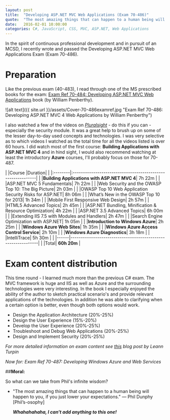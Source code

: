 ```yaml
---
layout: post
title:  "Developing ASP.NET MVC Web Applications (Exam 70-486)"
quote:  "The most amazing things that can happen to a human being will happen to you, if you just lower your expectations. — Phil Dunphy [Phil’s-osophy]"
date:   2016-02-01 10:00:00
categories: C#, JavaScript, CSS, MVC, ASP.NET, Web Applications 
---
```

In the spirit of continuous professional development and in pursuit of an MCSD, I recently wrote and passed the Developing ASP.NET MVC Web Applications Exam (Exam 70-486).

# Preparation
Like the previous exam (40-483), I read through one of the MS prescribed books for the exam: [Exam Ref 70-484: Developing ASP.NET MVC Web Applications](https://www.microsoftpressstore.com/store/exam-ref-70-486-developing-asp.net-mvc-4-web-applications-9780735677227) book (by William Penberthy).

![alt text]({{ site.url }}/assets/Cover-70-486examref.jpg "Exam Ref 70-486: Developing ASP.NET MVC 4 Web Applications by William Penberthy")

I also watched a few of the videos on [_Pluralsight_](http://blog.pluralsight.com/asp-net-mvc-microsoft-exam-70-486) - do this if you can - especially the security module. It was a great help to brush up on some of the lesser day-to-day used concepts and technologies. I was very selective as to which videos I watched as the total time for all the videos listed is over 60 hours. I did watch most of the first course: **Building Applications with ASP.NET MVC 4** and in hind sight, I would also recommend watching at least the introductory **Azure** courses, I'll probably focus on those for 70-487.

|  |Course |Duration|
|  |:--------|:------------------------------------------------------------|
|  |**Building Applications with ASP.NET MVC 4**| 7h 22m |
|  |ASP.NET MVC 5 Fundamentals| 7h 22m |
|  |Web Security and the OWASP Top 10: The Big Picture| 2h 03m |
|  |OWASP Top 10 Web Application Security Risks for ASP.NET| 8h 06m |
|  |What’s New in the OWASP Top 10 for 2013| 1h 34m |
|  |Mobile First Responsive Web Design| 2h 57m |
|  |HTML5 Advanced Topics| 2h 45m |
|  |ASP.NET Bundling, Minification & Resource Optimization| 4h 22m |
|  |ASP.NET 3.5 Advanced Topics| 6h 00m |
|  |Extending IIS 7.5 with Modules and Handlers| 2h 47m |
|  |Search Engine Optimization with ASP.NET| 1h 05m |
|  |**Introduction to Windows Azure**| 2h 25m |
|  |**Windows Azure Web Sites**| 1h 35m |
|  |**Windows Azure Access Control Service**| 2h 10m |
|  |**Windows Azure Diagnostics**| 3h 18m |
|  |IntelliTrace| 5h 30m |
|  |------|--------------------------------------------------------------|
|  |Total| **60h 20m** |
 

# Exam content distribution 

This time round - I learned much more than the previous C# exam. The MVC framework is huge and IIS as well as Azure and the surrounding technologies were very interesting. In the book I especially enjoyed the ability of the author to sketch practical scenario's and provide relevant applications of the technologies. In addition he was able to clarifying when a certain option is better, even though both options would work.

* Design the Application Architecture (20%-25%)
* Design the User Experience (15%-20%)
* Develop the User Experience (20%-25%)
* Troubleshoot and Debug Web Applications (20%-25%)
* Design and Implement Security (20%-25%)

_For more detailed information on exam content see [this](https://borntolearn.mslearn.net/certification/developer/w/wiki/536.486-developing-asp-net-4-5-mvc-web-applications) blog post by Leann Turpin_

_Now for: Exam Ref 70-487: Developing Windows Azure and Web Services_

##**Moral:**

So what can we take from Phil's infinite wisdom?

  * "The most amazing things that can happen to a human being will happen to you, if you just lower your expectations." — Phil Dunphy [Phil’s-osophy]
 
    **_Whahahahaha, I can't add anything to this one!_**